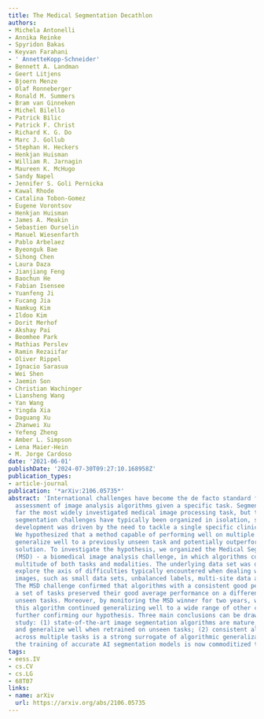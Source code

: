 ```yaml
---
title: The Medical Segmentation Decathlon
authors:
- Michela Antonelli
- Annika Reinke
- Spyridon Bakas
- Keyvan Farahani
- ' AnnetteKopp-Schneider'
- Bennett A. Landman
- Geert Litjens
- Bjoern Menze
- Olaf Ronneberger
- Ronald M. Summers
- Bram van Ginneken
- Michel Bilello
- Patrick Bilic
- Patrick F. Christ
- Richard K. G. Do
- Marc J. Gollub
- Stephan H. Heckers
- Henkjan Huisman
- William R. Jarnagin
- Maureen K. McHugo
- Sandy Napel
- Jennifer S. Goli Pernicka
- Kawal Rhode
- Catalina Tobon-Gomez
- Eugene Vorontsov
- Henkjan Huisman
- James A. Meakin
- Sebastien Ourselin
- Manuel Wiesenfarth
- Pablo Arbelaez
- Byeonguk Bae
- Sihong Chen
- Laura Daza
- Jianjiang Feng
- Baochun He
- Fabian Isensee
- Yuanfeng Ji
- Fucang Jia
- Namkug Kim
- Ildoo Kim
- Dorit Merhof
- Akshay Pai
- Beomhee Park
- Mathias Perslev
- Ramin Rezaiifar
- Oliver Rippel
- Ignacio Sarasua
- Wei Shen
- Jaemin Son
- Christian Wachinger
- Liansheng Wang
- Yan Wang
- Yingda Xia
- Daguang Xu
- Zhanwei Xu
- Yefeng Zheng
- Amber L. Simpson
- Lena Maier-Hein
- M. Jorge Cardoso
date: '2021-06-01'
publishDate: '2024-07-30T09:27:10.168958Z'
publication_types:
- article-journal
publication: '*arXiv:2106.05735*'
abstract: 'International challenges have become the de facto standard for comparative
  assessment of image analysis algorithms given a specific task. Segmentation is so
  far the most widely investigated medical image processing task, but the various
  segmentation challenges have typically been organized in isolation, such that algorithm
  development was driven by the need to tackle a single specific clinical problem.
  We hypothesized that a method capable of performing well on multiple tasks will
  generalize well to a previously unseen task and potentially outperform a custom-designed
  solution. To investigate the hypothesis, we organized the Medical Segmentation Decathlon
  (MSD) - a biomedical image analysis challenge, in which algorithms compete in a
  multitude of both tasks and modalities. The underlying data set was designed to
  explore the axis of difficulties typically encountered when dealing with medical
  images, such as small data sets, unbalanced labels, multi-site data and small objects.
  The MSD challenge confirmed that algorithms with a consistent good performance on
  a set of tasks preserved their good average performance on a different set of previously
  unseen tasks. Moreover, by monitoring the MSD winner for two years, we found that
  this algorithm continued generalizing well to a wide range of other clinical problems,
  further confirming our hypothesis. Three main conclusions can be drawn from this
  study: (1) state-of-the-art image segmentation algorithms are mature, accurate,
  and generalize well when retrained on unseen tasks; (2) consistent algorithmic performance
  across multiple tasks is a strong surrogate of algorithmic generalizability; (3)
  the training of accurate AI segmentation models is now commoditized to non AI experts.'
tags:
- eess.IV
- cs.CV
- cs.LG
- 68T07
links:
- name: arXiv
  url: https://arxiv.org/abs/2106.05735
---
```

